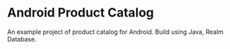 # Android Product Catalog
An example project of product catalog for Android. Build using Java, Realm Database.

